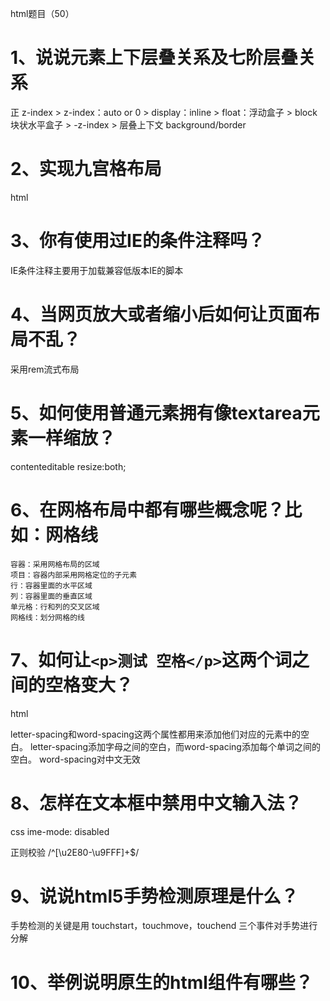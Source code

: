 html题目（50）

# 1、说说元素上下层叠关系及七阶层叠关系

正 z-index > z-index：auto or 0 > display：inline > float：浮动盒子 > block 块状水平盒子 > -z-index > 层叠上下文 background/border

# 2、实现九宫格布局

html

# 3、你有使用过IE的条件注释吗？

IE条件注释主要用于加载兼容低版本IE的脚本

# 4、当网页放大或者缩小后如何让页面布局不乱？

采用rem流式布局

# 5、如何使用普通元素拥有像textarea元素一样缩放？

contenteditable
resize:both;

# 6、在网格布局中都有哪些概念呢？比如：网格线

    容器：采用网格布局的区域
    项目：容器内部采用网格定位的子元素
    行：容器里面的水平区域
    列：容器里面的垂直区域
    单元格：行和列的交叉区域
    网格线：划分网格的线

# 7、如何让`<p>测试 空格</p>`这两个词之间的空格变大？

html

letter-spacing和word-spacing这两个属性都用来添加他们对应的元素中的空白。
letter-spacing添加字母之间的空白，而word-spacing添加每个单词之间的空白。
word-spacing对中文无效

# 8、怎样在文本框中禁用中文输入法？

css
ime-mode: disabled

正则校验
/^[\u2E80-\u9FFF]+$/

# 9、说说html5手势检测原理是什么？

手势检测的关键是用 touchstart，touchmove，touchend 三个事件对手势进行分解

# 10、举例说明原生的html组件有哪些？

<dialog>
<progress>
<video>
<template>

# 11、使用history路由方式时，你有自己动手配置过服务器端吗？为什么要配服务器端？怎么配？

hash 只在当前URL内刷新，history支持多个URL

history要请求服务器
hash不请求服务器

# 12、使用history路由方式时，你有自己动手配置过服务器端吗？为什么要配服务器端？怎么配？

history路由会请求服务器，因此需要服务器配合返回一个固定的index.html页面

以nginx配置为例：

location / {
  try_files $uri $uri/ /index.html;
}

以上面的 http://www.example.com/post 为例，$uri 会匹配到 post，nginx 发现 dist 目录下下面没有 post 这个文件，也没有 post 这个文件夹，所以最后会返回 dist 目录下的 index.html。这样，index.html 被浏览器加载之后，前端路由就会工作，将用户需要的资源加载出来。而我们 build 出来的 css，js 文件，由于可以被 nginx 正确找到，则不会受到影响。

# 13、html5的Notification桌面通知如何请求权限？

Notification.requestPermission(callback);

# 14、html5的游戏引擎你了解多少？都有哪些比较好用的引擎呢？

最近接了个小项目
接触了一个游戏引擎 Phaser 主攻2D
Phaser用的别家的内核把 自己加壳子

其他的只是看过介绍

# 15、请说说input的inputmode属性有什么应用场景？

inputmode 全局属性 是一个枚举属性，它提供了用户在编辑元素或其内容时可能输入的数据类型的提示。它可以是以下值：

"none"
无虚拟键盘。在应用程序或者站点需要实现自己的键盘输入控件时很有用。
"text"
使用用户本地区域设置的标准文本输入键盘。
"decimal"
小数输入键盘，包含数字和分隔符（通常是“ . ”或者“ , ”），设备可能也可能不显示减号键。
"numeric"
数字输入键盘，所需要的就是0到9的数字，设备可能也可能不显示减号键。
"tel"
电话输入键盘，包含0到9的数字、星号（*）和井号（#）键。表单输入里面的电话输入通常应该使用 <input type="tel"> 。
"search"
为搜索输入优化的虚拟键盘，比如，返回键可能被重新标记为“搜索”，也可能还有其他的优化。
"email"
为邮件地址输入优化的虚拟键盘，通常包含"@"符号和其他优化。表单里面的邮件地址输入应该使用 <input type="email"> 。
"url"
为网址输入优化的虚拟键盘，比如，“/”键会更加明显、历史记录访问等。表单里面的网址输入通常应该使用 <input type="url"> 。
如果没有设置这个属性，它的默认值是 "text"，表明使用本地的标准文本输入键盘。

# 16、举例说明图片懒加载的方案有哪些？

    利用 getBoundingClientRect() 这个 API 获取图片元素相对于视口的位置，来判断是否需要加载图片

    利用 IntersectionObserverEntry接口 获取目标元素与容器的相交状态

# 17、浏览器是如何解析html的？

获得html文件后，浏览器的内核中负责HTML解析、布局、渲染的引擎就会开始工作。

# 18、html如何启动本地的exe应用？

一般采用自定义浏览器协议的方式实现,可跨平台.
需要exe配合,修改目标机器的注册表.
如果要检测客户端是否已经安装对应的程序,可配合custom-protocol-detection这个项目.

# 19、如何实现前端代码实时预览效果？

websocket

# 20、你有使用过time标签吗？说说它的用途有哪些？

首先time标签是h5的新属性，标签定义为公历的时间或日期。
好处是time约束的日期或时间的编码方式满足机器可读的要求。

# 21、你有使用过blockquote标签吗？说说它的用途有哪些？

用于标记长的引用
浏览器在 blockquote 元素前后添加了换行，并增加了外边距。

# 22、你有使用过meter标签吗？说说它的用途有哪些？

<meter> 标签定义已知范围或分数值内的标量测量。也被称为 gauge（尺度）。

# 23、你有使用过template标签吗？说说它的用途有哪些？

HTML内容模板（<template>）元素是一种用于保存客户端内容机制，该内容在加载页面时不会呈现，但随后可以(原文为 maybe)在运行时使用JavaScript实例化。

将模板视为一个可存储在文档中以便后续使用的内容片段。虽然解析器在加载页面时确实会处理<template>元素的内容，但这样做只是为了确保这些内容有效；但元素内容不会被渲染

# 24、如何使用纯html制作一个进度条？

<progress value="70" max="100">70 %</progress>

HTML中的progress () 元素用来显示一项任务的完成进度.虽然规范中没有规定该元素具体如何显示,浏览器开发商可以自己决定,但通常情况下,该元素都显示为一个进度条形式.

# 25、你有使用过output标签吗？说说它的用途有哪些？

执行计算然后在 元素中显示结果

<input value="i"> </input> + <input value="j"> </input> = <output xx="i + j"></output>

# 26、DOM节点的根节点是不是body？

根节点是HTML

文档对象模型 (DOM) 是HTML和XML文档的编程接口。它提供了对文档的结构化的表述，并定义了一种方式可以使从程序中对该结构进行访问，从而改变文档的结构，样式和内容。DOM 将文档解析为一个由节点和对象（包含属性和方法的对象）组成的结构集合。简言之，它会将web页面和脚本或程序语言连接起来。在文档中的每个元素— 包括整个文档，文档头部， 文档中的表格，表头，表格中的文本 — 都是文档所属于的文档对象模型（DOM）的一部分，因此它们可以使用DOM和一个脚本语言如 JavaScript，来访问和处理。
文档对象模型（DOM）提供了对同一份文档的另一种表现，存储和操作的方式。 DOM是web页面的完全的面向对象表述，它能够使用如 JavaScript等脚本语言进行修改。
DOM的根节点是document对象，即html标签。

# 27、DOM节点的种类有哪些？

可以用node.nodeType来获取节点类型

element_node  元素类型
text_node  文本类型
cdata_section_node
processing_instruction_node
comment_node
document_node  document类型
document_type_node  doctype类型
document_fragment_node  documentfragment类型

# 28、如何扩大CheckBox点击区域

用 label 包裹，扩大 label 尺寸

# 29、如何在网页中嵌入公司地址的地图？

<script src='http://api.map.baidu.com/api?v=2.0&ak=BG9Wtw7egUbIQHPjG9ayOLQO'>
</script>

<script> 
(function(){ 
  var map = new BMap.Map("container");
  //设置底图 map.centerAndZoom("深圳", 18);
  //初始化地址，查询的地址所在市 map.enableScrollWheelZoom();
  //启用滚轮放大缩小，默认禁用 map.enableContinuousZoom();
  //启用地图惯性拖拽，默认禁用

  var localSearch = new BMap.LocalSearch(map);
  localSearch.enableAutoViewport(); //允许自动调节窗体大小

  function searchByStationName() {
    map.clearOverlays();//清空原来的标注
    var keyword = "深圳市罗湖区红桂路2068号红桂大厦一楼";//查询的详细地址
    localSearch.setSearchCompleteCallback(function (searchResult) {
    var poi = searchResult.getPoi(0);
    map.centerAndZoom(poi.point, 18);
    var marker = new BMap.Marker(new BMap.Point(poi.point.lng, poi.point.lat)); // 创建标注，为要查询的地方对应的经纬度
    map.addOverlay(marker);
    var content = keyword;
    var infoWindow = new BMap.InfoWindow("

    " + content + "
    ");
    marker.addEventListener("click", function () { this.openInfoWindow(infoWindow); });
    marker.setAnimation(BMAP_ANIMATION_BOUNCE); //跳动的动画
    });
    localSearch.search(keyword);
    }
    searchByStationName();
}())
</script>

todo


# 30、如何在网页中打开腾讯QQ？

window.open('http://wpa.qq.com/msgrd?v=3&uin=1186&site=qq&menu=yes')


# 31、页面布局时你使用最多的标签是什么？div吗？在什么情况下会使用到div？

整体布局用<header> <main> <aside> <footer>
细分布局用 <div>

# 32、怎样在`<pre>`标签内不转义<和>符号（原样输出html标签）？

空格不行

# 33、pre与xmp标签有什么区别？

xmp的标签，会复把抱在内部的html片段当作字符串输出（此标签已废弃）
<pre></pre> 标签，可以在保留原来文本格式的基础制上让文本在页面上显示出来
<pre> 标签中的特殊符号被转换为符号实体，比如 "&lt;" 代表 "<"，"&gt;" 代表 ">"。

xmp
<xmp> <div>xmp</div> </xmp>
//输出
<div>xmp</div>

pre
<pre> <strong>pre</strong> </pre>
//输出
加粗的pre

# 34、网页打印与标准纸张换算时，cm和px是如何换算的？

(function(){
  // 创建一个1cm宽的元素插入到页面，然后坐等出结果
  let div = document.createElement("div");
  div.id = "cm";
  div.style.width = "1cm";
  document.querySelector("body").appendChild(div);
  // 原生方法获取浏览器对元素的计算值
  let cm1 = document.getElementById("cm").getBoundingClientRect();
  console.log(cm1);
  return cm1.width;
})()

1cm = 37.7890625

# 35、你有使用过html5的rt标签吗？它有什么应用场景？

<ruby>
  汉 <rt>Hàn</rt>
  字 <rt>Zì</rt>
</ruby>

# 36、html5的video如何附带字幕？

<video controls width="400" height="300">
  <source src="../hangge.mp4" type="video/mp4">
  <track src="hangge.vtt" srclang="zh" kind="subtitles" label="中文" default>
  <track src="hangge_en.vtt" srclang="en" kind="subtitles" label="English">
</video>

# 37、html中如何使用svg？

https://github.com/haizlin/fe-interview/issues/2456

# 38、你有使用过webp的图片格式吗？

https://github.com/haizlin/fe-interview/issues/2460

# 39、webp与jpg、png比较，它有什么优劣势？如何选择？

优：

  更优的图像压缩算法，更小的图片体积

  肉眼识别无差异的图片质量

  支持有损无损压缩

  支持动画，透明

  色彩丰富的 24-bit 颜色数

劣：

  存在兼容性问题

选择：

  当 图片较少 体积不大 且存在兼容性问题时，兼容性方法处理起来较复杂，可以选择传统模式

  当 图片较多 且不存在兼容性问题或者兼容性方法处理起来比较简单时，使用webp格式

兼容性处理：

1.通过picture标签进行选择判断

<picture>
    <source srcset="img/pic.webp" type="image/webp">
    <source srcset="img/pic.jpg" type="image/jpeg">
    <img src="img/pic.jpg">
</picture>

该种方法要求在每个要请求webp图片的标签下都要通过picture标签来进行兼容性处理，
同时注意该标签在IE的兼容性并不是很好，不过已经比webp的兼容性好一些。


2.通过服务端判断请求头中的Accept的值判断是否支持webp

通过HTTP request header中是否存在Accept: image/webp来判断，
这种方法的缺点在于：很多时候我们的图片等静态资源都会放到CDN服务器上，在这个层面加上判断webp的逻辑会更麻烦一些

3、由浏览器端判断是否支持WebP格式

if(document.createElement('canvas').toDataURL('image/webp').indexOf('data:image/webp') == 0){
   //  该浏览器支持WebP格式的图片
}

该种方法的原理为：

HTMLCanvasElement.toDataURL() 方法返回一个包含图片展示的 data URI 。可以使用 type 参数其类型，默认为 PNG 格式。

1.如果画布的高度或宽度是0，那么会返回字符串“data:,”。

2.如果传入的类型非“image/png”，但是返回的值以“data:image/png”开头，说明该传入的类型是不支持的。

3.Chrome支持“image/webp”类型。

# 40、如何让table的边框双线变单线？

border-collapse：属性，为表格设置合并边框模型。

# 41、input如何在各个浏览器下保持UI统一？

reset样式

# 42、浏览器是怎么对HTML5的离线储存资源进行管理和加载的


    在线的情况下，浏览器发现html头部有manifest属性，它会请求manifest文件，如果是第一次访问app，那么浏览器就会根据manifest文件的内容下载相应的资源并且进行离线存储。如果已经访问过app并且资源已经离线存储了，那么浏览器就会使用离线的资源加载页面，然后浏览器会对比新的manifest文件与旧的manifest文件，如果文件没有发生改变，就不做任何操作，如果文件改变了，那么就会重新下载文件中的资源并进行离线存储。
    离线的情况下，浏览器就直接使用离线存储的资源。


# 43、说说你对Media Source Extensions(MSE)的理解，它解决了什么问题呢？

Media Source Extensions 允许JavaScript动态地为<audio>和<video>创建媒体流，而不再只能是引用一个视频文件的url。这样就极大地丰富了前端对音视频的处理能力，也赋予了其更多灵活性。

# 44、切页面时，每次都动手刷新看效果很麻烦，如果要让你写一个实时刷新预览的工具你该怎么写？


    node包http, scoket.io建立服务
    静态页面增加webSocket，服务器推送后执行刷新页面
    fs包，fs.watch 监听静态页面，文件变更后推送消息

或者 直接使用browser-sync

# *45、图片上传时实现本地预览功能的原理是什么？

通过HTML5 File API读取用户上传的图片，生成一个image对象显示到页面

# 46、websocket和http有什么区别？

WebSocket是双向的，在客户端-服务器通信的场景中使用的全双工协议，与HTTP不同，它以ws://或wss://开头。
HTTP是单向的，客户端发送请求，服务器发送响应。

# 47、websocket和socket有什么区别？ 

1.Socket 是传输控制层的接口。用户可以通过 Socket 来操作底层 TCP/IP 协议族通信。
2.WebSocket 是一个完整应用层协议。
3.Socket 更灵活，WebSocket 更易用。
4.两者都能做即时通讯

# 48、websocket是如何做心跳检测、数据加密、身份验证的？

# 49、http和websocket能共用一个端口吗？为什么？

# 50、websocket握手阶段是通过什么协议传输的？

HTTP


js题目（50）

# 1、说说防止重复发送ajax请求的方法有哪些？各自有什么优缺点？

    防抖法：在一段时间内重复请求，则取消本次请求
    节流法：在一段时间内只能请求一次，下次请求必须在前一次请求完成后
    等值法:未完成请求状态不再请求，而是完成后直接返回相同的内容

# 2、写一个方法判断数组内元素是否全部相同

const isSameArray = function (array) {
  if (Array.isArray(array)) {
    return new Set(array).size === 1;
  }

  return false;
};

去重

# 3、for in 和 for of 的区别？

for in 用于循环对象上可枚举的属性；（最好不要用于数组）
for of 用于循环具有iterate接口的对象，如：数组、字符串、arguments、标签、日期对象、时间对象等；

# 4、写一个方法实现promise失败后自动重试

Promise.retry = (fun, limit = 5) => {
    return new Promise((resolve, reject) => {
        let _num = 1;
        let _run = () => {
          fun()
          .then(res => {
            resolve(res);
          })
          .catch(err => {
            if(_num++ >= limit){
              reject(err)
            } else {
                console.log('retry again')
                _run()
            }
          })
        }
        _run()
    })
}

let k = 0;
function test() {
    return new promise((resolve, reject) => {
        if(++k >= 3) {
          resolve(k)
        } else {
          reject('hhh')
        }
    })
}

# 5、ajax请求地址只支持http/https吗？能做到让它支持rtmp://等其它自定义协议吗？

ajax只支持http/https协议，
可以通过自定义http头来间接支持自定义协议

# 6、举例说明js立即执行函数的写法有哪些？

(function() {

})()

(function() {

}())

!(function(){

})()

!(()=>{

})()

# 7、如何避免JS浮点运算的精度问题（例：0.1+0.7=0.7999999999999999）

可以利用Number.toLocaleString，默认最多保留3位有效小数

+(0.1 + 0.7).toLocaleString() // 0.8
+(0.1 + 0.2).toLocaleString() // 0.3

(0.1 + 0.7).toLocaleString() => '0.8'

+'0.8' = 0.8

# 8、ReferenceError和TypeError有什么区别？

访问一个 未定义的变量 ReferenceError 

TypeError 类型出错。

# 9、一道变态题 Number.call.call(Number, undefined, 0) 等于什么？

Number.call(Number, undefined, 0) 等于什么？
Number.call.call(Number, undefined, 0) 等于什么？

Number.call(Number, undefined, 0)
= Number(undefined, 0)

Number.call.call(Number, undefined, 0) 
=  Number.call(undefined, 0)
=  Number.call(0)

# 10、获取浏览器当前页面的滚动条高度的兼容写法

document.documentElement.scrollTop || document.body.scrollTop;

# 11、js中的 undefined 和 ReferenceError: xxx is not defined 有什么区别？

console // xxx is not defined 
let a;


console // undefined
var a;

# 12、请使用js实现商品的sku，并说说你的思路

https://github.com/haizlin/fe-interview/issues/2598

# 13、请使用js实现vue的diff算法

todo：https://github.com/haizlin/fe-interview/issues/2602

# 14、写一个单向链数据结构的 js 实现并标注复杂度

https://github.com/haizlin/fe-interview/issues/2606

# 15、用函数实现扑克牌排序

https://github.com/haizlin/fe-interview/issues/2610

# 16、模拟 localStorage 时如何实现过期时间功能

https://github.com/haizlin/fe-interview/issues/2614

# 17、请使用js实现一个秒表计时器的程序

https://github.com/haizlin/fe-interview/issues/2618

# 18、你用过Navigator.sendBeacon()吗？说说它有什么应用场景？

这个方法主要用于满足统计和诊断代码的需要，这些代码通常尝试在卸载（unload）文档之前向web服务器发送数据。

navigator.sendBeacon() 方法可用于通过 HTTP POST 将少量数据异步传输到 Web 服务器。

# 19、给你一个页面，找出该页面使用最多的前三个标签以及他们的数量


const tagSet = Array.from(document.querySelectorAll('*'))
    .map(item => item.tagName)
    .reduce((res, item) => {
        if (res[item]) {
            res[item] = res[item] + 1;
        } else {
            res[item] = 1;
        }
        return res;
    }, {});


 const res = Object.keys(tagSet).map(item => ({
        key: item,
        value: tagSet[item]
    })).sort((a, b) => b.value - a.value)
   
   
console.log(res);

# 20、前端如何保持与服务器时间同步（如何解决客户端与服务端时间不对称的问题）？

1.客户端直接请求并使用服务端时间作为初始时间
2.在客户端每隔一秒自动为初始时间增加一秒

# 21、当用户打开一个网页时，想一直停留在当前打开的页面，如何禁止页面前进和后退

没有历史记录就不会前进后退
window.history.forward(-1);

此需求很不人性化
如果必须实现. 使用 history.pushState 并 监听 popstate 事件. 使历史记录最顶层永远是当前 url

  var url = document.URL;
  history.pushState({
    url
  }, '', url);

  window.onpopstate = function (event) {
    history.pushState({
      url
    }, '', url);
  };

# 22、js延迟加载的方式中，只有IE浏览器支持的是哪一种方式

动态创建script标签，监听onreadystatechange

# 23、你能用js模拟出右键的复制和粘贴功能吗？如果可以说下是如何操作的？如果不可以请说明下理由

可以

1、监听onContextmenu,用户单击右键的时候，屏蔽系统菜单，显示自定义的右击菜单
2、监听复制粘贴按钮的单击事件

# 24、async属性诞生的初衷是什么？

为了并行加载脚本文件---------该脚本不依赖于dom，也不依赖于其它脚本，加载完成立即执行

# 25、解释下隐式全局变量和外部函数作用域

隐式全局变量是不需要声明即可以在任何地方直接使用的变量，如浏览器端的window, node端的global
当函数内包括函数时（闭包），外层函数相对于内层函数的作用域即外部函数作用域

# 26、sessionStrorage也可以使用onstorage事件吗?

onStorage的事件意思是：
https://developer.mozilla.org/zh-CN/docs/Web/API/WindowEventHandlers/onstorage

支持

# 27、使用window.open(url)下载文件时为什么会被浏览器拦截？如何解决？

如果浏览器发现window.open下载文件不是由用户触发，则会拦截
解决方案，二选一：
1.将window.open放在按钮的单击事件中执行
2.动态创建一个a标签，设置url 和 target,执行click,最后移除


# 28、前端下载文件的方式有哪些？

1、a标签download属性和href属性
<a download="imgName" href="./img/1.jpg">
2、open方法
window.open("./img/1.jpg")
3、表单提交
form.submit()

# 29、为什么jsonp不支持post的方法？

jsonp是跨域解决方案的其中一种方式，依赖script来突破同源策略的限制，而script是通过get方式拉取资源的。

# 30、使用try catch哪些异常是捕获不到的？哪些能捕获到？捕获不到的要怎样才能捕获到？

websocket 连接失败时，无法用try...catch...捕捉

# 31、使用canvas画一个小球自由落体的效果

todo

# 32、下文Promise的执行顺序是怎样的？

// 故函数打印顺序为 1->2->3->4->8->5->9->11->6->10->12->7

// 第二行Promise被创建后自动运行，打印 "1" ，后续执行resolve进入第五行箭头函数
// 第六行打印 "2" ，后续创建新Promise对象
// 第七行Promise被创建后立即执行，代码进入第八行，打印 "3" ，后续执行resovle进入第十一行箭头函数
// 第十二行打印 "4" 完成，没有resolve强制执行下个任务进入同步任务队列，回过头来执行第一个Promise的then函数
// 第二十五行箭头函数执行，打印 "8" ,继而执行Promise.resolve，强行插队回到第二个Promise的第二个then十三行中（第一个then被强制resolve）
// 第十四行箭头函数执行，打印 "5" ，回到原始队列，继续执行第一个Promise，代码进入二十八行
// 第二十九行箭头函数执行，打印 "9",第二十四行到三十四行内为第一个Promise的一个then行为，没有resolve，下个任务继而计入同步队列，执行三十五行的下一个then
// 第三十六行箭头函数执行，打印 "11" ，进行下一个异步前需要清空同步队列，现在在同步队列中的任务有第十六行和第二十四行
// 根据同步队列顺序，第十六行then方法先执行，执行十七行箭头函数，打印 "6" ，然后没有resolve强制执行下个任务进入同步队列
// 继续根据同步队列顺序第二十四行then继续执行，前部分已完成，直接进入第三十一行，第三十二行执行箭头函数，打印 "10" ,该同步队列清空，继续下一个异步
// 第三十九行箭头函数执行，打印 "12"，进行下一个异步前摇清空同步队列，同步队列中还剩十九行
// 根据同步队列顺序，第二十行箭头函数执行，打印 "7"，同步队列完成清空
// 进入下一个异步，Promise闭合，异步队列完成清空，函数执行完毕

new Promise((resolve,reject)=>{
    console.log("1") // 第二行Promise被创建后自动运行，打印 "1" ，后续执行resolve进入第五行箭头函数
    resolve()
}).then(()=>{
    console.log("2") // 第六行打印 "2" ，后续创建新Promise对象
    new Promise((resolve,reject)=>{
        console.log("3") // 第七行Promise被创建后立即执行，代码进入第八行，打印 "3" 
        resolve()
    }).then(()=>{
        console.log("4") 第十二行打印 "4" 
    }).then(()=>{
        console.log("5") 
    }).then(()=>{
        console.log("6")
    }).then(()=>{
        console.log("7")
    })
}).then(()=>{
    console.log("8") // 第一个promise后打印 "8"
    Promise.resolve().then(()=>{
        console.log(9)
    }).then(()=>{
        console.log(10)
    })
}).then(()=>{
    console.log("11")
}).then(()=>{
    console.log("12")
})


# 33、说说MutationObserver的应用场景有哪些？

https://github.com/haizlin/fe-interview/issues/2710

# 34、getComputedStyle和element.style有什么不同？

element.style 只能获取内联样式属性
getComputedStyle() 可以获取所有样式属性

# 35、使用js写一个方法生成0000-9999一万个数字（4位数）

Array.from({ length: 10000 }, (_, i) => `${i}`.padStart(4, 0));

# 36、动态加载的li如何绑定事件？

var item1 = document.getElementById("id1");
var item2 = document.getElementById("id2");
var item3 = document.getElementById("id3");

document.addEventListener("click", function (event) {
  var target = event.target;
  switch (target.id) {
    case "id1":
      document.title = "事件委托";
      break;
    case "id2":
      location.href = "github.com";
      break;
    case "id3": alert("hi");
      break;
  }
})

ul.addEventListener('click', function (e) {
var target = e.target
if (target.tagName.toLowerCase() === "li") {
console.log('事件处理')
}
})

# 37、ArrayBuffer和Blob有什么区别？

ArrayBuffer 只读,Blob 可写

Blob 用于操作二进制文件
ArrayBuffer 用于操作内存

# 38、Array(3)和Array(3, 4)的区别是什么？

console.log(Array(3))
console.log(Array(3, 4))

console.log(new Array(3))
console.log(new Array(3, 4))

console.log(Array.of(3))
console.log(Array.of(3, 4))


Array和new Array的执行结果一样
Array.of(3) => [3] 创建一个具有可变数量参数的新数组实例，而不考虑参数的数量或类型。

# 39、随机生成一个指定长度的验证码

默认长度为10，同是可以指定长度
该验证码同时包含数字、大写字母、小写字母、特殊字符

function randomCode(len) {
    const allStr = 'azxcvbnmsdfghjklqwertyuiopZXCVBNMASDFGHJKLQWERTYUIOP0123456789.*&^%$#@!~';
    let code = '';
    for (let index = 0; index < len; index++) {
        code += allStr.charAt(Math.floor(Math.random() * 72));
    }
    return code;
}
randomCode(5)
"zu%I8"

# 40、浏览器中window.length的结果是什么？为什么？

0 

因为window.length表示当前页面中存在的frame或者iframe的数量，不存在就是0。

# 41、你有用过哪些模板引擎？你觉得哪个好用？为什么？


    dot.js art-templete ejs

# 42、cookie的值可以设置为中文吗？为什么？如果可以怎么设置？

可以,需要注意转码问题

# 43、什么情况下会出现js阻塞？


    未在script 使用 async delay 属性且不是body的最后一个标签
    ajax 使用了同步

# 44、怎样做到js无阻塞加载？

    js 资源放在最后
    script标签属性 delay async

# 45、写一个方法，当复制页面中的内容时，同时把版权信息也复制上

https://github.com/haizlin/fe-interview/issues/2771

# 46、在多个页面之间需要传递参数，你是如何传递这些参数的？

localstorage session cookie url参数

使用HTML5新增的postMessage方法

# 47、写一个方法对对象中的key进行排序

Object.prototype.sortedKeys = function() {
    const thisKeys = []
    for (const key in this) {
        if (Object.prototype.hasOwnProperty.call(this, key)) {
            thisKeys.push(key)
        }
    }
    thisKeys.sort()
    return thisKeys
}

a = {name: 'name', aName: 'aname', zName: 'zname'}
a.sortedKeys()
// ["aName", "name", "zName"]

# 48、使用js写一个多文件上传的组件

https://www.cnblogs.com/chengpanpan/p/7074794.html

# 49、如何取消promise？

Promise/A+标准规定了：原Promise对象跟新返回的对象状态一致。所以可以通过返回一个始终是pending状态的Promise对象来取消Promise。

【所以可以通过返回一个始终是pending状态的Promise对象来取消Promise。】

Promise.resolve().then(() => {
  console.log(1)
  return new Promise(()=>{}) // 返回“pending”状态的Promise对象
}).then(() => {
  // 后续的函数不会被调用
  console.log(2)
}).catch(err => {
  console.log(err)
}) // 只输出1

# 50、写一个方法，计算有N个数（可重复），分别放到M个位置中，有多少种排列？

https://github.com/haizlin/fe-interview/issues/2796


css题目（50）

# 1、如何让IE6支持min-width和max-width？

利用IE特有的css语法 

.className {
    max-width:620px;
    min-width:1px;
    _width:expression(this.scrollWidth > 620 ? "620px":(this.scrollWidth < 1? "1px":"auto"));
}

# 2、如何解决IE6浮动时产生双倍边距的BUG？



 1.当块级元素有浮动样式的时候，给元素添加margin-left和margin-right样式，在ie6下就会出现双倍边距
 2.给当前元素添加样式，使当前元素不为块，如：display:inline;display:list-item 这样在元素浮动的时候就不会在ie6下面产生双倍边距的问题了

# 3、 你知道什么是面向对象的css（oocss）吗？有没有实践过？




周级综合题目（50）

# 1、你所在的团队有规范吗？举例说明都定义了哪些规范？

1、命名使用驼峰命名法；
2、项目使用ts强语法编写；
3、代码风格使用eslint检测；
4、编写的纯函数使用函数式编程；
5、遥遥无期的单元测试。。。

# 2、请描述下null和undefined的区别是什么？这两者分别运用在什么场景？

null 是“空值”，表示某个对象/资源并不存在

undefined 是指一个属性或变量还未赋值。

# 3、CSS的伪类和伪对象有什么不同？

    伪类：我们常用的比如，hover，focus等，我认为伪类是为了弥补选择器的不足。还有伪类选择器，比如first-child,nth-child.
    伪元素 : ::before ::after 是为了创建一个dom元素，使用content属性指定要插入的内容。content必须有值（空值也行）。还有 伪元素选择器，比如 first-line first-letter

# 4、请描述下元素的href和src有什么区别？

1.概念不同
href用于在当前文档和引用资源之间确立联系
src用于将资源替换当前元素
2.解析方式不同
href解析时，会并行下载资源且不会停止当前文档处理
src解析时，会暂停当前文档处理

# 5、浏览器在什么情况下会出现“已拦截弹窗式窗口”？怎么解决？

已拦截弹窗式窗口出现的原因是你想打开一个页面，但是这个页面并不是通过你的点击事件实现，而是已其他方式出现的。
使用模拟点击事件，

<script>
    setTimeout(function() {
       window.open('https://www.baidu.com');
    }, 300);
</script>


<script>
    function opens() {
        window.open('https://www.baidu.com');
    }
    document.body.addEventListener('click',opens); // 主动点击不被拦截
   // 模拟点击被拦截
   setTimeout(function () {
        document.body.dispatchEvent(new Event('click'));
    }, 500);
</script>

# 6、解释下为什么{} + [] === 0为true？

那个 {} 是空语句块而非空对象，{} 认定是语法块， 这个放在前面，只有混淆作用，并不参与运算。

{} + [] === 0

+[] === 0

0 === 0 

true

# 7、移动端的布局用过媒体查询吗？写出例子看看

@media(min-width: 501px) and (max-width: 901px) {
	body {
		color: red;
	}
}

# 8、简要描述下什么是DNS？它有什么用？


Domain Name System 域名系统
它将域名映射到 IP 地址。

解析域名,可以用来将 好记的网址 解析为 不好记的 IP地址

# 9、js的函数有哪几种调用形式？

- 自调用 (function())();
- 直接调用 fn()
- 做为对象的属性调用 obj.fn()
- 使用构造函数调用
new fn()
- 使用call或apply调用
fn.call() || fn.apply()

fn(arg1, arg2, ...)
fn.call(thisArg, arg1, arg2, ...)
fn.apply(thisArg, [arg1, arg2, ...])

其中，call 和 apply 使得函数内的 this 被绑定到 thisArg 上。

# 10、写出div在不固定高度的情况下水平垂直居中的方法？

1、flex

 .tith1 {
    display: flex;
    justify-content: center;
    align-items: center;
    background: red;
  }

  2、table

  text-align: center;
  width: 100%;
  display: table;

  3、

父盒子相对定位
子盒子绝对定位:
  position:absolute;
left:50%;
top:50%;
transform:translate(-50%,-50%);


父盒子相对定位，子盒子绝对定位和margin
position:absolute;
left:0;
top:0;
right:0;
bottom:0;
margin:auto;

# 11、有使用过svg吗？请用svg画一个圆

<svg width="50" height="50">
    <circle cx="25" cy="25" r="10" fill="black" />
</svg>

# 12、说说你对emoji表情的理解，前端如何处理emoji表情？它的运用场景有哪些？

说一个使用emoji遇到的问题吧，如果前端使用emoji保存入库，服务器使用mysql的情况下需要设置对应的字符集为【utf8mb4】支持该表情 。


# 13、用js写出死循环的方法有哪些？

无结束条件
递归


while

while (true) {

}

for

for (;;) {

}

# 14、为什么会出现浮动？在什么时候需要清除浮动呢？

1.为了实现文字环绕图片效果
2.父容器的高度塌陷时候,需要清除浮动

# 15、使用HTML5需要遵守哪些设计原则？

避免不必要的复杂性

支持已有内容

解决现实的问题

内容模型

平稳退化

# 16、你知道什么是图片防盗链吗？防盗链怎么实现呢？说说你的方法

盗链 是指在自己的页面上展示一些并不在自己服务器上的内容。通常的做法是通过技术手段获得它人服务器上的资源地址，绕过别人的资源展示页面，直接在自己的页面上向最终用户提供此内容。

防盗链 就是防止盗链。

# 17、分别写出数组的交集、并集、差集、补集这四个方法

const intersect = (a, b) => a.filter(i => b.includes(i)) // 交
const exclude = (a, b) => a.filter(i => !b.includes(i)) // 差
const union = (a, b) => exclude(a, b).concat(b) // 并
const unionAll = (a, b) => a.concat(b) // 重复并
const xor = (a, b) => exclude(a, b).concat(exclude(b, a)) // 补

# 18、当一个元素被设置为浮动后，它的display值变为什么呢？

一个元素被设为绝对定位或者浮动后，其display计算值就变为了block，尽管其表现形式和inline-block类似——包裹内部元素且不超出包含块的特性。按照如下方式在控制台尝试可验证：

var span = document.createElement('span');
document.body.appendChild(span);
console.log('1.' + window.getComputedStyle(span).display);
span.style.float = 'left';
console.log('2.' + window.getComputedStyle(span).display);
输出：
1.inline
2.block

# 19、HTML5标准提供了哪些新的API？你有用过哪些？


    两个选择器API
        document.querySelector()
        document.querySelectAll()
    地理定位API
        getCurrrentPosition()
    多媒体API
        <video></video>
        <audio></audio>
    拖放

<div ondrop="drop(event)" ondragover="allowDrop(event)"></div>
<div draggable="true" ondragstart="drag(event)"></div>

    文件
    window.requestFileSystem()
    XHR2

var xhr = new XMLHttpRequest();
xhr.open("POST", "@Url.Action("Upload")")

    本地存储API
        localStorage
        sessionStorage

    canvas

<canvas id="myCanvas" width="200" height="100">

    svg

<svg xmlns="http://www.w3.org/2000/svg" version="1.1">
   <circle cx="100" cy="50" r="40" stroke="black" stroke-width="2" fill="red" />
</svg>

# 20、说说你对Git的branch, diff, merge的理解？

branch git分支相关操作，可用于查看、新建、删除分支以及分支的重命名操作
diff 用于对比两次修改的差异 可以通过自定义参数来指定对比哪两次修改
merge 用于合并分支或者某次提交 一般用于将分支或修改的内容合并到master上
三者都是git的基本操作指令

# 21、要实现一个js的持续动画，你有什么比较好的方法？

requestAnimationFrame，浏览器专门为js动画提供的API。

# 22、行内css和important哪个优先级高？

!important 

# 23、写出以下几个HTML标签：字体、居中、文字加粗、下标

现在这些标签都有相应的CSS属性进行设置了吧
字体：font
居中：text-align: center
文字加粗：font-weight: bold
下标：vertical-align:sub

# 24、你认为前端工程师应该分为哪些级别呢？说说你的看法

切图仔，页面仔，X架构,全栈，CTO

# 25、写例子说明如何给li绑定事件（ul下有1000+个li）？

$el.addeventlistener('click', function(e) {
	console.log(e.target)
})

# 26、如何更改placeholder的字体颜色和大小？

input::-webkit-input-placeholder {
      color: red;
    }

# 27、Doctype有什么作用？你知道有多少种Doctype文档类型吗？

用于标识该文件编写是基于哪个HTML版本的语法。

<-- html5-->
<!DOCTYPE html>

<-- html4-->
<!DOCTYPE HTML PUBLIC "-//W3C//DTD HTML 4.01//EN" "http://www.w3.org/TR/html4/strict.dtd">
<!DOCTYPE HTML PUBLIC "-//W3C//DTD HTML 4.01 Transitional//EN" "http://www.w3.org/TR/html4/loose.dtd">
<!DOCTYPE HTML PUBLIC "-//W3C//DTD HTML 4.01 Frameset//EN" 
"http://www.w3.org/TR/html4/frameset.dtd">


DOCTYPE声明指定了浏览器对于HTML文档解析的类型；

    HTML5的DOCTYPE只有一种：

<!DOCTYPE html>

    HTML4.01的DOCTYPE有三种：Strict，Transitional和Frameset；

# 28、不查资料，你会手写正则吗？

https://github.com/haizlin/fe-interview/issues/974


    ^：匹配以...开头的的字符串
    $：匹配以...结尾的的字符串
    ^和$同时使用：精确匹配
    []：匹配字符组的一个列表

# 29、说说你理解的同步和异步的区别是什么？

同步就是上一个任务结束下一个任务再开始，比如alert弹窗，你不点击确定他就会阻塞后边代码的执行；
异步就是按顺序开始（不可能同时开始）但是不一定按顺序结束，比如图片的加载就是走的异步。

# 30、移动端微信页面有哪些兼容性问题及解决方案是什么？

1.rem方案通过 reset js 进行适配
2.vw 方案 搭配px to viewport进行适配

# 31、列举出你最常用的meta标签的写法和作用 

背下来：https://github.com/haizlin/fe-interview/issues/971

# 32、你有用过单例模式吗？主要运用场景有哪些？

todo

# 33、不用第三方库，说说纯js怎么实现读取和导出excel？

 let blob = new Blob([res.data],{type: "application/vnd.openxmlformats-officedocument.spreadsheetml.sheet"});
            let a = document.createElement('a')
            a.download = 'XXX.xlsx'
            a.href =URL.createObjectURL(blob) 
            document.body.appendChild(a)
            a.click()

# 34、你对视网膜(Retina)分辨率有了解吗？有没有在实际中使用过？

Retina分辨率指的是屏幕的物理分辨率达到了使得人眼难以看到单个物理像素；

具体应用应该就是dpr > 1的屏幕适配，需要根据不同dpr给出合适尺寸的图片；

设备像素比（dpr） = 设备像素（分辨率）/ 设备独立像素（屏幕尺寸）

# 35、HTML5的页面可见性（Page Visibility）有哪些应用场景？

document.visibilityState属性

产生的原因:

    不能触发unload,pageHide事件的时候，比如：
    手机端切换到最近任务界面,点击另一个APP,
    手机端直接按home键返回主屏幕;
    PC端最小化,



    停止与服务器的轮询
    停止页面音视频


属性值：字符串

  hidden：页面彻底不可见。
  visible：页面至少一部分可见。

触发的事件：

 document.onvisibilitychange
 document.addEventListener('visibilitychange',  ()=> {
  // 用户当前页面不可见（离开或者后端或者最小化，或者页签切换）
  if (document.visibilityState === 'hidden') {
    document.title = '页面不可见';
  }

  // 用户打开或回到页面
  if (document.visibilityState === 'visible') {
    document.title = '页面可见';
  }
});

页面卸载：
	
    页面可见时，用户强制关闭 Tab 页。
    页面可见时，（tab页签切换）。
    页面不可见时，用户或系统关闭浏览器窗口。

https://github.com/haizlin/fe-interview/issues/975


# 36、你有画过流程图吗？用过什么软件？开始和判定分别用什么图形表示？

processon。  开始使用圆角矩形，判定使用菱形。

# 37、分别封装精确运算的加减乘除四个方法

这个是真的难

https://github.com/haizlin/fe-interview/issues/981

# 38、如何让大小不同的图片等比缩放不变形显示在固定大小的div里？写个例子



    图片等比缩放 img{ object-fit: cover/contain;}

    div宽高比例固定，跟随屏幕变化而变化，利用padding垂直方向的属性来实现


# 39、 HTML5怎么为输入框添加语音输入的功能呢？

<input type=”text” speech x-webkit-speech />

非h5规范，服务需要走google的服务器

# 40、你有自己买过服务器和域名用来搭建博客或者网站吗？

# 40、不依赖第三方库，说下如何使用js读取pdf？

这个题目有两种解读：

    前端不使用第三方库，如何将 PDF 文件显示在网页上。
        现代桌面浏览器都自带 PDF viewer 插件的，用 <iframe src="file.pdf"> 就能显示。（embed应该也可以）

    前端不使用第三方库，如何读取并解析 PDF 格式，利用 HTML 技术渲染 PDF 文件内容？
        这个就是 pdf.js 干的事情。思路是使用 FileReader API 读取文件二进制内容，根据 PDF 文件规范解析内容（PDF 是开源格式），根据 PDF 文件描述的文档内容和布局，用 canvas 或者 DOM 展现出来。内嵌的 font 或图片可以提取二进制然后用 blob URL 搞定，难点是如何用 DOM 实现 PDF 格式描述的布局 (不清楚 PDF 是如何描述布局的)。

# 41、说说你对前端二倍图的理解？移动端使用二倍图比一倍图有什么好处？

二倍图是指单位面积下设备像素与css像素个数之比为 4 的位图。

移动端使用二倍图可以在Retina屏幕下保真展示。

# 42、说说你对accesskey的理解，举例说明它有什么运用场景？

制定快捷键触发对元素绑定的事件

# 43、进程与线程有什么区别？JS的单线程带来哪些好处？

一个程序必定包含>=1个进程，
一个进程必定包含>=1个线程，
进程之间不共享内存，每多一个进程就要多分配一定的内存。
多个线程共享内存，因此多线程可以提高程序的并发性。

JS单线程带来的好处：

JS主要是面向浏览器的，因此是和用户实时交互的，如果多线程执行的话，你无法确定同时开始的任务哪个会先结束，以网页加载为例，可能导致网页HTML结构已经加载好，但是CSS样式还未加载完成，导致用户浏览体验差。或者两个线程同时对一个DOM结点进行修改和删除操作，则无法判断以哪个线程为准。

# 44、准确说出'1,2,3,4'.split()的结果是什么（包括类型和值）？

运行结果为 ["1,2,3,4"]，是一个长度为1的Array，元素类型为String。
关于split函数，其可以接受两个参数，第一个参数是字符串或正则表达式，从该参数指定的地方分割 stringObject；但是第二个参数并不是说限制分割次数，而是限制返回Array的最大长度，举个例子：

let a = '1,2,3,4,5,6';
a.split(',', 3);  // 返回的结果为 ["1", "2", "3"]
a.split(',', 5);  // 返回的结果为 ["1", "2", "3", "4", "5"]

# 45、你是如何规划响应式布局的？

从项目角度来讲，
PC 和 Mobile 是一个项目还是两个项目；

从方法流派来讲，
有栅栏布局，固定 viewport，使用 rem/pt/vw 单位，使用定位百分比，修改为 rem/vw 单位，五种；

从文件结构来讲，
是独立为响应布局专用 css 文件，还是跟随组件一起；

其他细节，
用 flex-grow 的地方，用 % 的地方，用 em 的地方

# 46、行内元素、块级元素、空(void)元素分别有哪些？

行内元素

a, b, input, span, label, button, textarea...
块级元素

div, form, table, h1...h6, p
空元素

img, input, hr, br, meta, source,track

# 47、请列举出多种减少页面加载时间的方法 


缓存利用： 缓存 Ajax，使用 CDN、外部 JavaScript 和 css 文件缓存，添加 Expires 头，在服务器端配置 Etag，减少 DNS 查找等。
• 请求数量．合并样式和脚本，使用 css 图片精灵，初始首屏之外的图片资源按需加载，静态资源延迟加载。
• 请求带宽：压缩文件，开启 GZIP 。
• css 代码：避免使用 css 表达式、高级选择器、通配选择器 。
• JavaScript 代码：用散列表来优化查找，少用全局变量，用 innerHTML 代替 DOM 操作，减少 DOM 操作次数，优化 JavaScript 性能，用 setTimeout 避免页面失去响应，缓 存 DOM 节点查找的结果，避免使用 with (with 会创建自己的作用域， 增加作用域链的 长度），多个变量声明合并。
• HTML 代码：避免图片和 iFrame 等 src 属性为空 。 src 属性为空，会重新加载当前页面 ， 影响速度和效率 ， 尽量避免在 HTML 标签中写 Style 属性。


https://github.com/haizlin/fe-interview/issues/995


# 48、你是如何更好地处理Async/Await的异常的？

https://github.com/haizlin/fe-interview/issues/994

# 49、说说你对低版本IE的盒子模型的理解

IE盒子模型的宽高为content、padding、border之和

box-sizing: content-box; => W3C盒子宽高为content的宽高； 

box-sizing: border-box; => IE盒子宽高

# 50、请描述一下cookies、sessionStorage和localStorage的区别？

    cookie：存放于浏览器中的数据；常用于会话管理，用户设置，行为跟踪等。在js中可以通过document.cookie来进行设置，获取或删除等操作；不过cookie有许多明显的缺点：
        cookie的大小限制在4KB；
        cookie会伴随http请求一起被发送，会浪费网络带宽
        cookie的正确操作比较困难
    webStorage：H5新增的API，数据存放于客户端本地内存中；sessionStorage和localStorage操作一致，而sessionStorage的有效期限为一次session会话（即一个tab页从打开到关闭之间的时间段），localStorage是没有失效时间的（即永久保存，删除需要手动处理）；

# 算法题


1、

2、

3、














